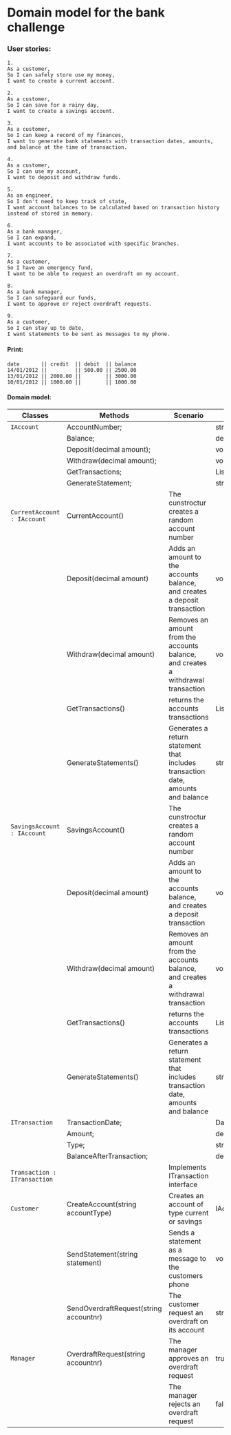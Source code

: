 # Domain model for the bank challenge 

### User stories: 
```
1.
As a customer,
So I can safely store use my money,
I want to create a current account.

2.
As a customer,
So I can save for a rainy day,
I want to create a savings account.

3.
As a customer,
So I can keep a record of my finances,
I want to generate bank statements with transaction dates, amounts, and balance at the time of transaction.

4.
As a customer,
So I can use my account,
I want to deposit and withdraw funds.

5.
As an engineer,
So I don't need to keep track of state,
I want account balances to be calculated based on transaction history instead of stored in memory.

6.
As a bank manager,
So I can expand,
I want accounts to be associated with specific branches.

7.
As a customer,
So I have an emergency fund,
I want to be able to request an overdraft on my account.

8.
As a bank manager,
So I can safeguard our funds,
I want to approve or reject overdraft requests.

9.
As a customer,
So I can stay up to date,
I want statements to be sent as messages to my phone.

```

#### Print: 
```
date       || credit  || debit  || balance
14/01/2012 ||         || 500.00 || 2500.00
13/01/2012 || 2000.00 ||        || 3000.00
10/01/2012 || 1000.00 ||        || 1000.00
```

#### Domain model: 
 
| Classes   | Methods | Scenario | Outputs |
|-----------|---------|----------|---------|
|`IAccount` | AccountNumber;||string|
|			| Balance;	||decimal|
|			| Deposit(decimal amount);| | void |
|			| Withdraw(decimal amount);|| void |
|			| GetTransactions;||List<ITransactions.>|
|			| GenerateStatement;||string|
|`CurrentAccount : IAccount`|CurrentAccount()| The cunstroctur creates a random account number||
|							|Deposit(decimal amount)|Adds an amount to the accounts balance, and creates a deposit transaction|void|
|							|Withdraw(decimal amount)|Removes an amount from the accounts balance, and creates a withdrawal transaction|void|
|							|GetTransactions()|returns the accounts transactions| List<Transaction. >|
|							|GenerateStatements()|Generates a return statement that includes transaction date, amounts and balance| string|
|`SavingsAccount : IAccount`|SavingsAccount()| The cunstroctur creates a random account number||
|							|Deposit(decimal amount)|Adds an amount to the accounts balance, and creates a deposit transaction|void|
|							|Withdraw(decimal amount)|Removes an amount from the accounts balance, and creates a withdrawal transaction|void|
|							|GetTransactions()|returns the accounts transactions| List<Transaction. >|
|							|GenerateStatements()|Generates a return statement that includes transaction date, amounts and balance| string|
|`ITransaction`| TransactionDate; ||DateTime|
|			   | Amount; ||decimal|
|			   | Type;		|| string|
|		       | BalanceAfterTransaction; || decimal|
| `Transaction : ITransaction` | | Implements ITransaction interface||
| `Customer` | CreateAccount(string accountType) | Creates an account of type current or savings| IAccount|
|		     | SendStatement(string statement) | Sends a statement as a message to the customers phone| void?|
|		     | SendOverdraftRequest(string accountnr)|The customer request an overdraft on its account|string|
|`Manager`	 | OverdraftRequest(string accountnr) |The manager approves an overdraft request  | true|	
||												  |The manager rejects an overdraft request|false|